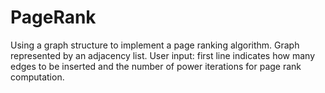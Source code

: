 # PageRank
Using a graph structure to implement a page ranking algorithm.
Graph represented by an adjacency list.
User input: first line indicates how many edges to be inserted and the number of power iterations for page rank computation.

